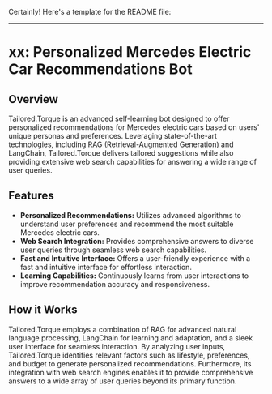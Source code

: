 Certainly! Here's a template for the README file:

---

# xx: Personalized Mercedes Electric Car Recommendations Bot

## Overview

Tailored.Torque is an advanced self-learning bot designed to offer personalized recommendations for Mercedes electric cars based on users' unique personas and preferences. Leveraging state-of-the-art technologies, including RAG (Retrieval-Augmented Generation) and LangChain, Tailored.Torque delivers tailored suggestions while also providing extensive web search capabilities for answering a wide range of user queries.

## Features

- **Personalized Recommendations:** Utilizes advanced algorithms to understand user preferences and recommend the most suitable Mercedes electric cars.
- **Web Search Integration:** Provides comprehensive answers to diverse user queries through seamless web search capabilities.
- **Fast and Intuitive Interface:** Offers a user-friendly experience with a fast and intuitive interface for effortless interaction.
- **Learning Capabilities:** Continuously learns from user interactions to improve recommendation accuracy and responsiveness.

## How it Works

Tailored.Torque employs a combination of RAG for advanced natural language processing, LangChain for learning and adaptation, and a sleek user interface for seamless interaction. By analyzing user inputs, Tailored.Torque identifies relevant factors such as lifestyle, preferences, and budget to generate personalized recommendations. Furthermore, its integration with web search engines enables it to provide comprehensive answers to a wide array of user queries beyond its primary function.

